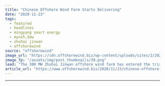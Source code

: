 ```yaml
---
title: "Chinese Offshore Wind Farm Starts Delivering"
date: "2020-11-23"
tags: 
  - featured
  - headlines
  - mingyang smart energy
  - myse5.5mw
  - zhuhai jinwan
  - offshorewind
source: "offshorewind"
image_url: "https://cdn.offshorewind.biz/wp-content/uploads/sites/2/2020/11/23140247/Chinese-Offshore-Wind-farm-Starts-Delivering.png"
image_fp: "/assets/img/post_thumbnails/39.png"
lead: "The 300 MW Zhuhai Jinwan offshore wind farm has entered the trial operation stage"
article_url: "https://www.offshorewind.biz/2020/11/23/chinese-offshore-wind-farm-starts-delivering/"
---
```


---
